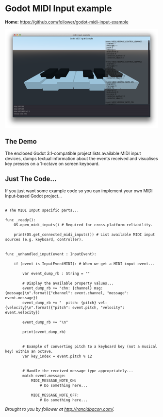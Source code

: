 # Godot MIDI Input example

**Home:** <https://github.com/follower/godot-midi-input-example>

![](rancidbacon-godot-midi-input-example-screenshot.png)

## The Demo

The enclosed Godot 3.1-compatible project lists available MIDI input devices, dumps textual information about the events received and visualises key presses on a 1-octave on screen keyboard.

## Just The Code...

If you just want some example code so you can implement your own MIDI Input-based Godot project...

```gdscript

# The MIDI Input specific parts...

func _ready():
	OS.open_midi_inputs() # Required for cross-platform reliability.

	print(OS.get_connected_midi_inputs()) # List available MIDI input sources (e.g. keyboard, controller).


func _unhandled_input(event : InputEvent):

	if (event is InputEventMIDI): # When we get a MIDI input event...

		var event_dump_rb : String = ""

		# Display the available property values...
		event_dump_rb += "chn: {channel} msg: {message}\n".format({"channel": event.channel, "message": event.message})
		event_dump_rb += "  pitch: {pitch} vel: {velocity}\n".format({"pitch": event.pitch, "velocity": event.velocity})

		event_dump_rb += "\n"

		print(event_dump_rb)


		# Example of converting pitch to a keyboard key (not a musical key) within an octave.
		var key_index = event.pitch % 12


		# Handle the received message type appropriately...
		match event.message:
			MIDI_MESSAGE_NOTE_ON:
				# Do something here...

			MIDI_MESSAGE_NOTE_OFF:
				# Do something here...

```

*Brought to you by follower at <http://rancidbacon.com/>.*
